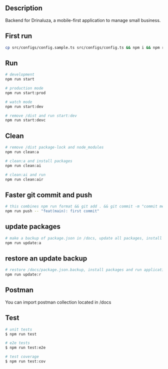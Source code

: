 ## Description
Backend for Drinaluza, a mobile-first application to manage small business.
## First run

```bash
cp src/configs/config.sample.ts src/configs/config.ts && npm i && npm run start:code
```

## Run

```bash
# development
npm run start

# production mode
npm run start:prod

# watch mode
npm run start:dev

# remove /dist and run start:dev
npm run start:devc
```


## Clean

```bash
# remove /dist package-lock and node_modules
npm run clean:a

# clean:a and install packages
npm run clean:ai

# clean:ai and run 
npm run clean:air

```


## Faster git commit and push

```bash
# this combines npm run format && git add . && git commit -m "commit message" && git push && start:devc
npm run push -- "feat(main): first commit"
```

## update packages
```bash
# make a backup of package.json in /docs, update all packages, install them and start the application
npm run update:a
```

## restore an update backup
```bash
# restore /docs/package.json.backup, install packages and run application
npm run update:r
```

## Postman
You can import postman collection located in /docs

## Test

```bash
# unit tests
$ npm run test

# e2e tests
$ npm run test:e2e

# test coverage
$ npm run test:cov
```

